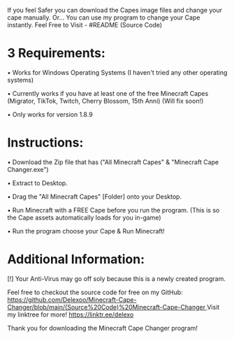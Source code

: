 If you feel Safer you can download the Capes image files and change your cape manually.
Or... You can use my program to change your Cape instantly. Feel Free to Visit - #README (Source Code)


# 3 Requirements:

• Works for Windows Operating Systems (I haven't tried any other operating systems)

• Currently works if you have at least one of the free Minecraft Capes (Migrator, TikTok, Twitch, Cherry Blossom, 15th Anni) (Will fix soon!)

• Only works for version 1.8.9


# Instructions:

• Download the Zip file that has ("All Minecraft Capes" & "Minecraft Cape Changer.exe")

• Extract to Desktop.

• Drag the "All Minecraft Capes" [Folder] onto your Desktop.

• Run Minecraft with a FREE Cape before you run the program.
(This is so the Cape assets automatically loads for you in-game)

• Run the program choose your Cape & Run Minecraft!


# Additional Information:

[!] Your Anti-Virus may go off soly because this is a newly created program.

Feel free to checkout the source code for free on my GitHub: [https://github.com/Delexoo/Minecraft-Cape-Changer/blob/main/(Source%20Code)%20Minecraft-Cape-Changer
](https://github.com/Delexoo/Capes-/blob/main/Capes%2B%2B%20Source%20Code.md)
Visit my linktree for more! https://linktr.ee/delexo

Thank you for downloading the Minecraft Cape Changer program!
